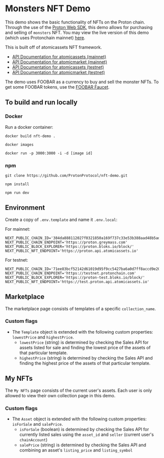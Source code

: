 
# Monsters NFT Demo

This demo shows the basic functionality of NFTs on the Proton chain. Through the use of the [Proton Web SDK](https://www.npmjs.com/package/@proton/web-sdk), this demo allows for purchasing and 
selling of `monsters` NFT. You may view the live version of this demo (which uses Protonchain mainnet) [here](https://nft.protonchain.com).

This is built off of atomicassets NFT framework.

- [API Documentation for atomicassets (mainnet)](https://proton.api.atomicassets.io/atomicassets/docs/swagger/)
- [API Documentation for atomicmarket (mainnet)](https://proton.api.atomicassets.io/atomicmarket/docs/swagger/)
- [API Documentation for atomicassets (testnet)](https://test.proton.api.atomicassets.io/atomicassets/docs/swagger/)
- [API Documentation for atomicmarket (testnet)](https://test.proton.api.atomicassets.io/atomicmarket/docs/swagger/)

The demo uses FOOBAR as a currency to buy and sell the monster NFTs. To get some FOOBAR tokens, 
use the [FOOBAR Faucet](https://foobar.protonchain.com).

## To build and run locally

### Docker

Run a docker container:

```
docker build nft-demo .

docker images

docker run -p 3000:3000 -i -d [image id]
```

### npm

```
git clone https://github.com/ProtonProtocol/nft-demo.git

npm install

npm run dev
```

## Environment

Create a copy of `.env.template` and name it `.env.local`:

For mainnet:
```
NEXT_PUBLIC_CHAIN_ID='384da888112027f0321850a169f737c33e53b388aad48b5adace4bab97f437e0'
NEXT_PUBLIC_CHAIN_ENDPOINT='https://proton.greymass.com'
NEXT_PUBLIC_BLOCK_EXPLORER='https://proton.bloks.io/block/'
NEXT_PUBLIC_NFT_ENDPOINT='https://proton.api.atomicassets.io'
```

For testnet:
```
NEXT_PUBLIC_CHAIN_ID='71ee83bcf52142d61019d95f9cc5427ba6a0d7ff8accd9e2088ae2abeaf3d3dd'
NEXT_PUBLIC_CHAIN_ENDPOINT='https://testnet.protonchain.com'
NEXT_PUBLIC_BLOCK_EXPLORER='https://proton-test.bloks.io/block/'
NEXT_PUBLIC_NFT_ENDPOINT='https://test.proton.api.atomicassets.io'
```

## Marketplace

The marketplace page consists of templates of a specific `collection_name`.

### Custom flags

- The `Template` object is extended with the following custom properties: `lowestPrice` and `highestPrice`.
  - `lowestPrice` (string) is determined by checking the Sales API for assets listed for sale and finding the lowest price of the assets of that particular template.
  - `highestPrice` (string) is determined by checking the Sales API and finding the highest price of the assets of that particular template.

## My NFTs

The `My NFTs` page consists of the current user's assets. Each user is only allowed to view their own collection page in this demo.

### Custom flags

- The `Asset` object is extended with the following custom properties: `isForSale` and `salePrice`.
  - `isForSale` (boolean) is determined by checking the Sales API for currently listed sales using the `asset_id` and `seller` (current user's `chainAccount`)
  - `salePrice` (string) is determined by checking the Sales API and combining an asset's `listing_price` and `listing_symbol`
